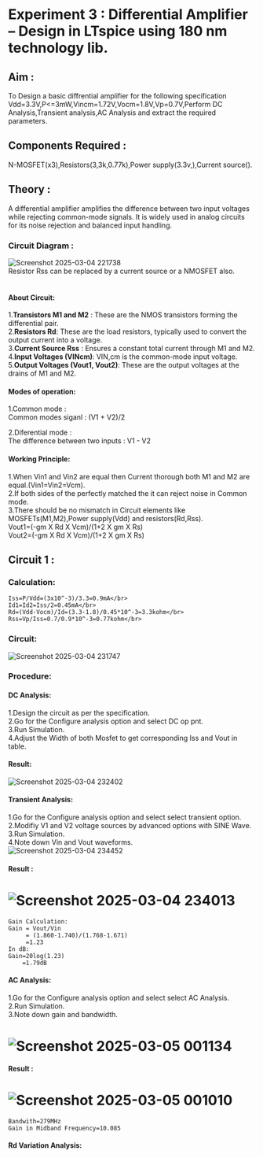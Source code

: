 # Experiment 3 : Differential Amplifier – Design in LTspice using 180 nm technology lib.

## Aim : 
To Design a basic diffrential amplifier for the following specification Vdd=3.3V,P<=3mW,Vincm=1.72V,Vocm=1.8V,Vp=0.7V,Perform DC Analysis,Transient analysis,AC Analysis and extract the required parameters.
## Components Required :
N-MOSFET(x3),Resistors(3,3k,0.77k),Power supply(3.3v,),Current source().

## Theory : 
A differential amplifier amplifies the difference between two input voltages while rejecting common-mode signals. It is widely used in analog circuits for its noise rejection and balanced input handling.
### Circuit Diagram :
![Screenshot 2025-03-04 221738](https://github.com/user-attachments/assets/16304869-efe0-41fd-a6e9-fc6ea74af1a2)</br>
Resistor Rss can be replaced by a current source or a NMOSFET also.</br></br>
#### About Circuit:
1.**Transistors M1 and M2** : These are the NMOS transistors forming the differential pair.</br>
2.**Resistors Rd**: These are the load resistors, typically used to convert the output current into a voltage.</br>
3.**Current Source Rss** :  Ensures a constant total current through M1 and M2.</br>
4.**Input Voltages (VINcm)**: VIN,cm is the common-mode input voltage.</br>
5.**Output Voltages (Vout1, Vout2)**: These are the output voltages at the drains of M1 and M2.</br>
#### Modes of operation:
1.Common mode :</br>
Common modes siganl : (V1 + V2)/2</br>

2.Diferential mode :</br>
The difference between two inputs : V1 - V2</br>

#### Working Principle:</br>
1.When Vin1 and Vin2 are equal then Current thorough both M1 and M2 are equal.(Vin1=Vin2=Vcm).</br>
2.If both sides of the perfectly matched the it can reject noise in Common mode.</br>
3.There should be no mismatch in Circuit elements like MOSFETs(M1,M2),Power supply(Vdd) and resistors(Rd,Rss).</br>
Vout1=(-gm X Rd X Vcm)/(1+2 X gm X Rs)</br>
Vout2=(-gm X Rd X Vcm)/(1+2 X gm X Rs)</br>

## Circuit 1 :
### Calculation:
    Iss=P/Vdd=(3x10^-3)/3.3=0.9mA</br>
    Id1=Id2=Iss/2=0.45mA</br>
    Rd=(Vdd-Vocm)/Id=(3.3-1.8)/0.45*10^-3=3.3kohm</br>
    Rss=Vp/Iss=0.7/0.9*10^-3=0.77kohm</br>
### Circuit:
![Screenshot 2025-03-04 231747](https://github.com/user-attachments/assets/f4b2c3e2-da96-48f4-91db-96fd70450ae9)
### Procedure:
#### DC Analysis:
1.Design the circuit as per the specification.</br>
2.Go for the Configure analysis option and select DC op pnt.</br>
3.Run Simulation.</br>
4.Adjust the Width of both Mosfet to get corresponding Iss and Vout in table.</br>
#### Result:
![Screenshot 2025-03-04 232402](https://github.com/user-attachments/assets/de5da78d-2fbb-489c-9691-d237dd9eb8e0)
#### Transient Analysis:
1.Go for the Configure analysis option and select select transient option.</br>
2.Modifiy V1 and V2 voltage sources by advanced options with SINE Wave.</br>
3.Run Simulation.</br>
4.Note down Vin and Vout waveforms.</br>
![Screenshot 2025-03-04 234452](https://github.com/user-attachments/assets/991c719c-b587-46eb-8b8c-f5b35ac1d4dd)
#### Result :
# ![Screenshot 2025-03-04 234013](https://github.com/user-attachments/assets/c0758c03-71e7-42ca-9fd3-345c9d444e33)
    Gain Calculation:
    Gain = Vout/Vin
         = (1.860-1.740)/(1.768-1.671)
         =1.23
    In dB:
    Gain=20log(1.23)
        =1.79dB
#### AC Analysis:
1.Go for the Configure analysis option and select select AC Analysis.</br>
2.Run Simulation.</br>
3.Note down gain and bandwidth.</br>
# ![Screenshot 2025-03-05 001134](https://github.com/user-attachments/assets/74afe3ab-4acb-4526-a0e5-e6994325d827)
#### Result :
# ![Screenshot 2025-03-05 001010](https://github.com/user-attachments/assets/26116dc1-504c-4b1f-adf3-179752d59f36)
    Bandwith=279MHz
    Gain in Midband Frequency=10.085
#### Rd Variation Analysis:










